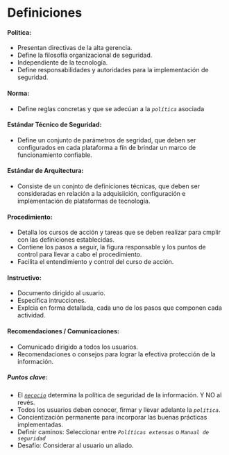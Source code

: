 # Definiciones

#### **Política**:

- Presentan directivas de la alta gerencia.
- Define la filosofía organizacional de seguridad.
- Independiente de la tecnología.
- Define responsabilidades y autoridades para la implementación de seguridad.

#### **Norma**:

- Define reglas concretas y que se adecúan a la _`política`_ asociada

#### **Estándar Técnico de Seguridad**:

- Define un conjunto de parámetros de segridad, que deben ser configurados en cada plataforma a fín de brindar un marco de funcionamiento confiable.

#### **Estándar de Arquitectura**:

- Consiste de un conjnto de definiciones técnicas, que deben ser consideradas en relación a la adquisiición, configuración e implementación de plataformas de tecnología.

#### **Procedimiento**:

- Detalla los cursos de acción y tareas que se deben realizar para cmplir con las definiciones establecidas.
- Contiene los pasos a seguir, la figura responsable y los puntos de control para llevar a cabo el procedimiento.
- Facilita el entendimiento y control del curso de acción.

#### **Instructivo**:

- Documento dirigido al usuario.
- Especifica intrucciones.
- Explcia en forma detallada, cada uno de los pasos que componen cada actividad.

#### **Recomendaciones / Comunicaciones**:

- Comunicado dirigido a todos los usuarios.
- Recomendaciones o consejos para lograr la efectiva protección de la información.

##### _Puntos clave_:

- El _<u>`necocio`</u>_ determina la política de seguridad de la información. Y NO al revés.
- Todos los usuarios deben conocer, firmar y llevar adelante la _`política`_.
- Concientización permanente para incorporar las buenas prácticas implementadas.
- Definir caminos: Seleccionar entre _`Políticas extensas`_ o _`Manual de seguridad`_
- Desafío: Considerar al usuario un aliado.
